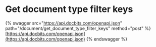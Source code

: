 # Get document type filter keys

{% swagger src="https://api.docbits.com/openapi.json" path="/document/get_document_type_filter_keys" method="post" %}
[https://api.docbits.com/openapi.json](https://api.docbits.com/openapi.json)
{% endswagger %}
